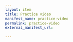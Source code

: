 ```yaml
---
layout: item
title: Practice video
manifest_name: practice-video
permalink: practice-video
external_manifest_url: 

---
```

<!-- Add an essay or interpretive material below this line,
using HTML or markdown.  Do not modify this file above this line -->
